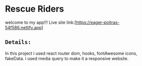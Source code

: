 # Rescue Riders


welcome to my app!!!
Live site link:[https://eager-poitras-54f586.netlify.app]

## `Details:`

In this project i used react router dom, hooks, fontAwesome icons, fakeData. i used media query to make it a responsive website. 

